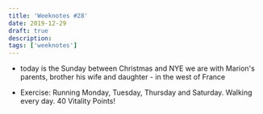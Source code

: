 ```yaml
---
title: 'Weeknotes #28'
date: 2019-12-29
draft: true
description: 
tags: ['weeknotes']
---
```


- today is the Sunday between Christmas and NYE we are with Marion's parents, brother his wife and daughter - in the west of France

- Exercise: Running Monday, Tuesday, Thursday and Saturday. Walking every day. 40 Vitality Points!
